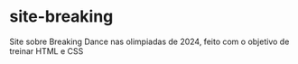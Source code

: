 # site-breaking
Site sobre Breaking Dance nas olimpiadas de 2024, feito com o objetivo de treinar HTML e CSS
